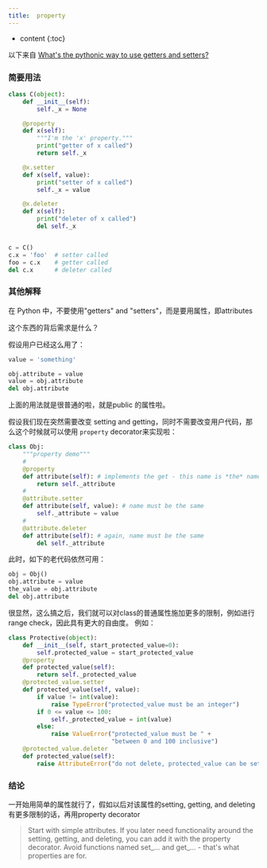 ```yaml
---
title:  property
---
```



* content
{:toc}


以下来自 [What's the pythonic way to use getters and setters?](https://stackoverflow.com/questions/2627002/whats-the-pythonic-way-to-use-getters-and-setters)

### 简要用法
```py
class C(object):
    def __init__(self):
        self._x = None

    @property
    def x(self):
        """I'm the 'x' property."""
        print("getter of x called")
        return self._x

    @x.setter
    def x(self, value):
        print("setter of x called")
        self._x = value

    @x.deleter
    def x(self):
        print("deleter of x called")
        del self._x


c = C()
c.x = 'foo'  # setter called
foo = c.x    # getter called
del c.x      # deleter called
```

### 其他解释
在 Python 中，不要使用"getters" and "setters"，而是要用属性，即attributes

这个东西的背后需求是什么？

假设用户已经这么用了：
```py
value = 'something'

obj.attribute = value  
value = obj.attribute
del obj.attribute
```
上面的用法就是很普通的啦，就是public 的属性啦。

假设我们现在突然需要改变 setting and getting，同时不需要改变用户代码，那么这个时候就可以使用 `property` decorator来实现啦：
```py
class Obj:
    """property demo"""
    #
    @property
    def attribute(self): # implements the get - this name is *the* name
        return self._attribute
    #
    @attribute.setter
    def attribute(self, value): # name must be the same
        self._attribute = value
    #
    @attribute.deleter
    def attribute(self): # again, name must be the same
        del self._attribute
```

此时，如下的老代码依然可用：

```py
obj = Obj()
obj.attribute = value  
the_value = obj.attribute
del obj.attribute
```
很显然，这么搞之后，我们就可以对class的普通属性施加更多的限制，例如进行 range check，因此具有更大的自由度。
例如：
```py
class Protective(object):
    def __init__(self, start_protected_value=0):
        self.protected_value = start_protected_value
    @property
    def protected_value(self):
        return self._protected_value
    @protected_value.setter
    def protected_value(self, value):
        if value != int(value):
            raise TypeError("protected_value must be an integer")
        if 0 <= value <= 100:
            self._protected_value = int(value)
        else:
            raise ValueError("protected_value must be " +
                             "between 0 and 100 inclusive")
    @protected_value.deleter
    def protected_value(self):
        raise AttributeError("do not delete, protected_value can be set to 0")
```

### 结论
一开始用简单的属性就行了，假如以后对该属性的setting, getting, and deleting有更多限制的话，再用property decorator
>Start with simple attributes.
If you later need functionality around the setting, getting, and deleting, you can add it with the property decorator.
Avoid functions named set_... and get_... - that's what properties are for.